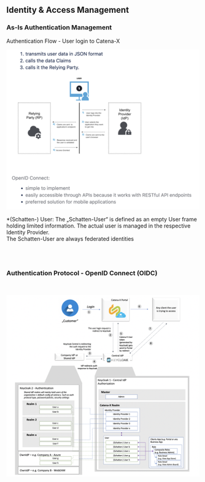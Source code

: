 ## Identity & Access Management

### As-Is Authentication Management

Authentication Flow - User login to Catena-X

![AuthenticationFlow](/docs/static/01_authenticationFlow.png)

\*(Schatten-) User: The „Schatten-User“ is defined as an empty User frame holding limited information. The actual user is managed in the respective Identity Provider.  
The Schatten-User are always federated identities

<br>
<br>

### Authentication Protocol - OpenID Connect (OIDC)

<br>

![AuthenticationProtocol](/docs/static/01_authenticationProtocol.png)
<br>

<br>
<br>

